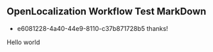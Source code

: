 ## OpenLocalization Workflow Test MarkDown
* e6081228-4a40-44e9-8110-c37b871728b5 
thanks!

Hello world